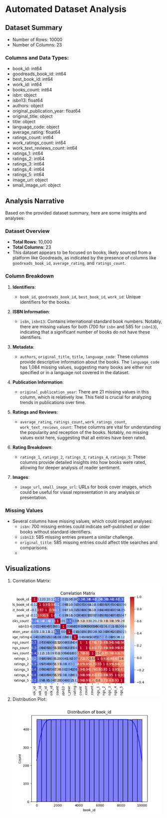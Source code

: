 # Automated Dataset Analysis

## Dataset Summary
- Number of Rows: 10000
- Number of Columns: 23
### Columns and Data Types:
- book_id: int64
- goodreads_book_id: int64
- best_book_id: int64
- work_id: int64
- books_count: int64
- isbn: object
- isbn13: float64
- authors: object
- original_publication_year: float64
- original_title: object
- title: object
- language_code: object
- average_rating: float64
- ratings_count: int64
- work_ratings_count: int64
- work_text_reviews_count: int64
- ratings_1: int64
- ratings_2: int64
- ratings_3: int64
- ratings_4: int64
- ratings_5: int64
- image_url: object
- small_image_url: object

## Analysis Narrative
Based on the provided dataset summary, here are some insights and analyses:

### Dataset Overview
- **Total Rows**: 10,000
- **Total Columns**: 23
- This dataset appears to be focused on books, likely sourced from a platform like Goodreads, as indicated by the presence of columns like `goodreads_book_id`, `average_rating`, and `ratings_count`.

### Column Breakdown
1. **Identifiers**:
   - `book_id`, `goodreads_book_id`, `best_book_id`, `work_id`: Unique identifiers for the books.
   
2. **ISBN Information**:
   - `isbn`, `isbn13`: Contains international standard book numbers. Notably, there are missing values for both (700 for `isbn` and 585 for `isbn13`), indicating that a significant number of books do not have these identifiers.

3. **Metadata**:
   - `authors`, `original_title`, `title`, `language_code`: These columns provide descriptive information about the books. The `language_code` has 1,084 missing values, suggesting many books are either not specified or in a language not covered in the dataset.

4. **Publication Information**:
   - `original_publication_year`: There are 21 missing values in this column, which is relatively low. This field is crucial for analyzing trends in publications over time.

5. **Ratings and Reviews**:
   - `average_rating`, `ratings_count`, `work_ratings_count`, `work_text_reviews_count`: These columns are vital for understanding the popularity and reception of the books. Notably, no missing values exist here, suggesting that all entries have been rated.

6. **Rating Breakdown**:
   - `ratings_1`, `ratings_2`, `ratings_3`, `ratings_4`, `ratings_5`: These columns provide detailed insights into how books were rated, allowing for deeper analysis of reader sentiment.

7. **Images**:
   - `image_url`, `small_image_url`: URLs for book cover images, which could be useful for visual representation in any analysis or presentation.

### Missing Values
- Several columns have missing values, which could impact analyses:
  - `isbn`: 700 missing entries could indicate self-published or older books without standard identifiers.
  - `isbn13`: 585 missing entries present a similar challenge.
  - `original_title`: 585 missing entries could affect title searches and comparisons.
  -
## Visualizations
1. Correlation Matrix:
![Correlation Matrix](correlation_matrix.png)
2. Distribution Plot:
![Distribution Plot](distribution_plot.png)
